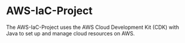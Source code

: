 # AWS-IaC-Project
The AWS-IaC-Project uses the AWS Cloud Development Kit (CDK) with Java to set up and manage cloud resources on AWS.
